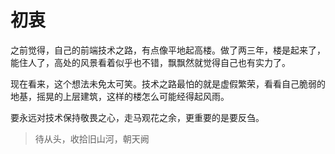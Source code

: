 # 初衷 #
之前觉得，自己的前端技术之路，有点像平地起高楼。做了两三年，楼是起来了，能住人了，高处的风景看着似乎也不错，飘飘然就觉得自己也有实力了。

现在看来，这个想法未免太可笑。技术之路最怕的就是虚假繁荣，看看自己脆弱的地基，摇晃的上层建筑，这样的楼怎么可能经得起风雨。

要永远对技术保持敬畏之心，走马观花之余，更重要的是要反刍。

> 待从头，收拾旧山河，朝天阙